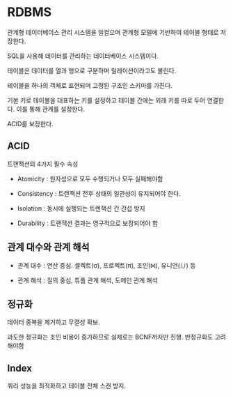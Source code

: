 # RDBMS

관계형 데이터베이스 관리 시스템을 일컬으며 관계형 모델에 기반하여 테이블 형태로 저장한다.

SQL을 사용해 데이터를 관리하는 데이터베이스 시스템이다.

테이블은 데이터를 열과 행으로 구분하며 릴레이션이라고도 불린다.

테이블을 하나의 객체로 표현되며 고정된 구조인 스키마를 가진다.

기본 키로 테이블을 대표하는 키를 설정하고 테이블 간에는 외래 키를 따로 두어 연결한다. 이를 통해 관계를 설정한다.

ACID를 보장한다.

## ACID

트랜잭션의 4가지 필수 속성

- Atomicity : 원자성으로 모두 수행되거나 모두 실패해야함

- Consistency : 트랜잭션 전후 상태의 일관성이 유지되어야 한다.

- Isolation : 동시에 실행되는 트랜잭션 간 간섭 방지

- Durability : 트랜잭션 결과는 영구적으로 보장되어야 함

## 관계 대수와 관계 해석

- 관계 대수 : 연산 중심. 셀렉트(σ), 프로젝트(π), 조인(⨝), 유니언(∪) 등

- 관계 해석 : 질의 중심, 튜플 관계 해석, 도메인 관계 해석

## 정규화

데이터 중복을 제거하고 무결성 확보.

과도한 정규화는 조인 비용이 증가하므로 실제로는 BCNF까지만 진행. 반정규화도 고려해야함

## Index

쿼리 성능을 최적화하고 테이블 전체 스캔 방지.